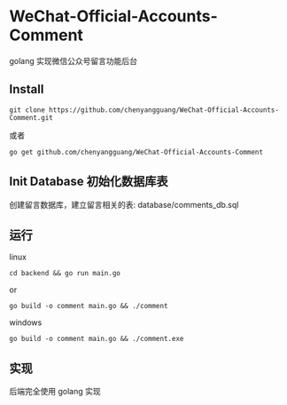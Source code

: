 # WeChat-Official-Accounts-Comment
golang 实现微信公众号留言功能后台

## Install

```
git clone https://github.com/chenyangguang/WeChat-Official-Accounts-Comment.git

```

或者

```
go get github.com/chenyangguang/WeChat-Official-Accounts-Comment
```

##  Init Database 初始化数据库表

创建留言数据库，建立留言相关的表:  database/comments_db.sql


## 运行

linux

```
cd backend && go run main.go

```
or


```
go build -o comment main.go && ./comment
```


windows
```
go build -o comment main.go && ./comment.exe

```

## 实现

后端完全使用 golang 实现

